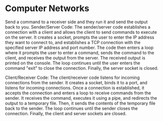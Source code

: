 # Computer Networks
Send a command to a receiver side and they run it and send the output back to you.
Sender/Server Code:
The sender/server code establishes a connection with a client and allows the client to send commands to execute on the server. It creates a socket, prompts the user to enter the IP address they want to connect to, and establishes a TCP connection with the specified server IP address and port number. The code then enters a loop where it prompts the user to enter a command, sends the command to the client, and receives the output from the server. The received output is printed on the console. The loop continues until the user enters the command "exit" to close the connection. Finally, the server socket is closed.

Client/Receiver Code:
The client/receiver code listens for incoming connections from the sender. It creates a socket, binds it to a port, and listens for incoming connections. Once a connection is established, it accepts the connection and enters a loop to receive commands from the sender. It receives the command, executes it using a pipe, and redirects the output to a temporary file. Then, it sends the contents of the temporary file back to the sender. The loop continues until the sender closes the connection. Finally, the client and server sockets are closed.
